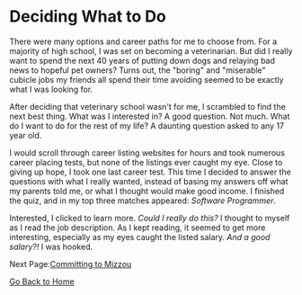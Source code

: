 # Deciding What to Do

There were many options and career paths for me to choose from. For a majority of high school, I was set on becoming a veterinarian. But did I really want to spend the next 40 years of putting down dogs and relaying bad news to hopeful pet owners? Turns out, the "boring" and "miserable" cubicle jobs my friends all spend their time avoiding seemed to be exactly what I was looking for.

After deciding that veterinary school wasn't for me, I scrambled to find the next best thing. What was I interested in? A good question. Not much. What do I want to do for the rest of my life? A daunting question asked to any 17 year old. 

I would scroll through career listing websites for hours and took numerous career placing tests, but none of the listings ever caught my eye. Close to giving up hope, I took one last career test. This time I decided to answer the questions with what I really wanted, instead of basing my answers off what my parents told me, or what I thought would make good income. I finished the quiz, and in my top three matches appeared: *Software Programmer*.

Interested, I clicked to learn more. *Could I really do this?* I thought to myself as I read the job description. As I kept reading, it seemed to get more interesting, especially as my eyes caught the listed salary. *And a good salary?!* I was hooked. 

Next Page:[Committing to Mizzou](page3.md)

[Go Back to Home](README.md)
